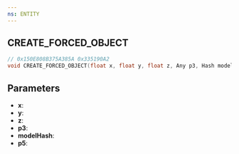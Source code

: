 ```yaml
---
ns: ENTITY
---
```

## CREATE_FORCED_OBJECT

```c
// 0x150E808B375A385A 0x335190A2
void CREATE_FORCED_OBJECT(float x, float y, float z, Any p3, Hash modelHash, BOOL p5);
```


## Parameters
* **x**: 
* **y**: 
* **z**: 
* **p3**: 
* **modelHash**: 
* **p5**: 

